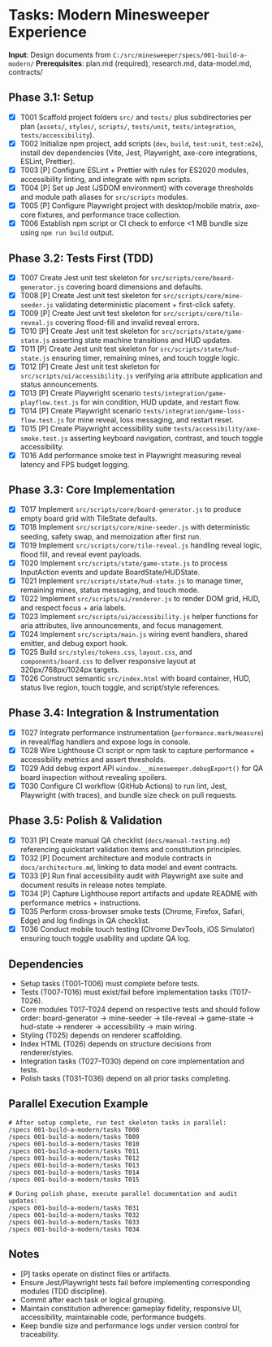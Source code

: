 # Tasks: Modern Minesweeper Experience

**Input**: Design documents from `C:/src/minesweeper/specs/001-build-a-modern/`
**Prerequisites**: plan.md (required), research.md, data-model.md, contracts/

## Phase 3.1: Setup

- [X] T001 Scaffold project folders `src/` and `tests/` plus subdirectories per plan (`assets/`, `styles/`, `scripts/`, `tests/unit`, `tests/integration`, `tests/accessibility`).
- [X] T002 Initialize npm project, add scripts (`dev`, `build`, `test:unit`, `test:e2e`), install dev dependencies (Vite, Jest, Playwright, axe-core integrations, ESLint, Prettier).
- [X] T003 [P] Configure ESLint + Prettier with rules for ES2020 modules, accessibility linting, and integrate with npm scripts.
- [X] T004 [P] Set up Jest (JSDOM environment) with coverage thresholds and module path aliases for `src/scripts` modules.
- [X] T005 [P] Configure Playwright project with desktop/mobile matrix, axe-core fixtures, and performance trace collection.
- [X] T006 Establish npm script or CI check to enforce <1 MB bundle size using `npm run build` output.

## Phase 3.2: Tests First (TDD)

- [X] T007 Create Jest unit test skeleton for `src/scripts/core/board-generator.js` covering board dimensions and defaults.
- [X] T008 [P] Create Jest unit test skeleton for `src/scripts/core/mine-seeder.js` validating deterministic placement + first-click safety.
- [X] T009 [P] Create Jest unit test skeleton for `src/scripts/core/tile-reveal.js` covering flood-fill and invalid reveal errors.
- [X] T010 [P] Create Jest unit test skeleton for `src/scripts/state/game-state.js` asserting state machine transitions and HUD updates.
- [X] T011 [P] Create Jest unit test skeleton for `src/scripts/state/hud-state.js` ensuring timer, remaining mines, and touch toggle logic.
- [X] T012 [P] Create Jest unit test skeleton for `src/scripts/ui/accessibility.js` verifying aria attribute application and status announcements.
- [X] T013 [P] Create Playwright scenario `tests/integration/game-playflow.test.js` for win condition, HUD update, and restart flow.
- [X] T014 [P] Create Playwright scenario `tests/integration/game-loss-flow.test.js` for mine reveal, loss messaging, and restart reset.
- [X] T015 [P] Create Playwright accessibility suite `tests/accessibility/axe-smoke.test.js` asserting keyboard navigation, contrast, and touch toggle accessibility.
- [X] T016 Add performance smoke test in Playwright measuring reveal latency and FPS budget logging.

## Phase 3.3: Core Implementation

- [X] T017 Implement `src/scripts/core/board-generator.js` to produce empty board grid with TileState defaults.
- [X] T018 Implement `src/scripts/core/mine-seeder.js` with deterministic seeding, safety swap, and memoization after first run.
- [X] T019 Implement `src/scripts/core/tile-reveal.js` handling reveal logic, flood fill, and reveal event payloads.
- [X] T020 Implement `src/scripts/state/game-state.js` to process InputAction events and update BoardState/HUDState.
- [X] T021 Implement `src/scripts/state/hud-state.js` to manage timer, remaining mines, status messaging, and touch mode.
- [X] T022 Implement `src/scripts/ui/renderer.js` to render DOM grid, HUD, and respect focus + aria labels.
- [X] T023 Implement `src/scripts/ui/accessibility.js` helper functions for aria attributes, live announcements, and focus management.
- [X] T024 Implement `src/scripts/main.js` wiring event handlers, shared emitter, and debug export hook.
- [X] T025 Build `src/styles/tokens.css`, `layout.css`, and `components/board.css` to deliver responsive layout at 320px/768px/1024px targets.
- [X] T026 Construct semantic `src/index.html` with board container, HUD, status live region, touch toggle, and script/style references.

## Phase 3.4: Integration & Instrumentation

- [X] T027 Integrate performance instrumentation (`performance.mark/measure`) in reveal/flag handlers and expose logs in console.
- [X] T028 Wire Lighthouse CI script or npm task to capture performance + accessibility metrics and assert thresholds.
- [X] T029 Add debug export API `window.__minesweeper.debugExport()` for QA board inspection without revealing spoilers.
- [X] T030 Configure CI workflow (GitHub Actions) to run lint, Jest, Playwright (with traces), and bundle size check on pull requests.

## Phase 3.5: Polish & Validation

- [X] T031 [P] Create manual QA checklist (`docs/manual-testing.md`) referencing quickstart validation items and constitution principles.
- [X] T032 [P] Document architecture and module contracts in `docs/architecture.md`, linking to data model and event contracts.
- [X] T033 [P] Run final accessibility audit with Playwright axe suite and document results in release notes template.
- [X] T034 [P] Capture Lighthouse report artifacts and update README with performance metrics + instructions.
- [X] T035 Perform cross-browser smoke tests (Chrome, Firefox, Safari, Edge) and log findings in QA checklist.
- [X] T036 Conduct mobile touch testing (Chrome DevTools, iOS Simulator) ensuring touch toggle usability and update QA log.

## Dependencies

- Setup tasks (T001-T006) must complete before tests.
- Tests (T007-T016) must exist/fail before implementation tasks (T017-T026).
- Core modules T017-T024 depend on respective tests and should follow order: board-generator → mine-seeder → tile-reveal → game-state → hud-state → renderer → accessibility → main wiring.
- Styling (T025) depends on renderer scaffolding.
- Index HTML (T026) depends on structure decisions from renderer/styles.
- Integration tasks (T027-T030) depend on core implementation and tests.
- Polish tasks (T031-T036) depend on all prior tasks completing.

## Parallel Execution Example

```text
# After setup complete, run test skeleton tasks in parallel:
/specs 001-build-a-modern/tasks T008
/specs 001-build-a-modern/tasks T009
/specs 001-build-a-modern/tasks T010
/specs 001-build-a-modern/tasks T011
/specs 001-build-a-modern/tasks T012
/specs 001-build-a-modern/tasks T013
/specs 001-build-a-modern/tasks T014
/specs 001-build-a-modern/tasks T015
```

```text
# During polish phase, execute parallel documentation and audit updates:
/specs 001-build-a-modern/tasks T031
/specs 001-build-a-modern/tasks T032
/specs 001-build-a-modern/tasks T033
/specs 001-build-a-modern/tasks T034
```

## Notes

- [P] tasks operate on distinct files or artifacts.
- Ensure Jest/Playwright tests fail before implementing corresponding modules (TDD discipline).
- Commit after each task or logical grouping.
- Maintain constitution adherence: gameplay fidelity, responsive UI, accessibility, maintainable code, performance budgets.
- Keep bundle size and performance logs under version control for traceability.
